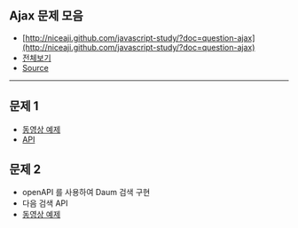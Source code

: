 ##  Ajax 문제 모음

* [http://niceaji.github.com/javascript-study/?doc=question-ajax](http://niceaji.github.com/javascript-study/?doc=question-ajax)
* [전체보기](https://github.com/niceaji/javascript-study/blob/gh-pages/doc/question-ajax.md)
* [Source](https://github.com/niceaji/javascript-study)

*** 


## 문제 1

* [동영상 예제](http://www.youtube.com/watch?v=ptPEu_SxXxU&feature=youtube_gdata_player)
* [API](http://m.movie.daum.net/data/movie/movie_info/box_office.json?country=KR&startDate=20130329&endDate=20130331&pageSize=10&callback=render&pageNo=)

## 문제 2

* openAPI 를 사용하여 Daum 검색 구현 
* 다음 검색 API
* [동영상 예제](http://www.youtube.com/watch?v=LQ9xq6yr5gQ&feature=youtu.be)